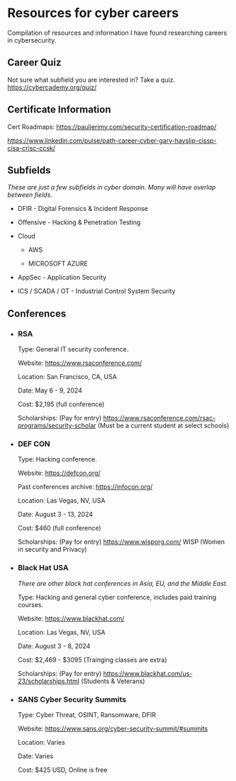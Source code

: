 # Resources for cyber careers

Compilation of resources and information I have found researching careers in cybersecurity.

## Career Quiz
Not sure what subfield you are interested in? Take a quiz.
https://cybercademy.org/quiz/

## Certificate Information

Cert Roadmaps:
https://pauljerimy.com/security-certification-roadmap/

https://www.linkedin.com/pulse/path-career-cyber-gary-hayslip-cissp-cisa-crisc-ccsk/

## Subfields
*These are just a few subfields in cyber domain. Many will have overlap between fields.*

- DFIR - Digital Forensics & Incident Response

- Offensive - Hacking & Penetration Testing

- Cloud
    - AWS

    - MICROSOFT AZURE

- AppSec - Application Security

- ICS / SCADA / OT - Industrial Control System Security


## Conferences
- ### RSA

    Type:                       General IT security conference.

    Website:                    https://www.rsaconference.com/

    Location:                   San Francisco, CA, USA

    Date:                       May 6 - 9, 2024

    Cost:                       $2,195 (full conference)

    Scholarships: (Pay for entry)
        https://www.rsaconference.com/rsac-programs/security-scholar (Must be a current student at select schools)


- ### DEF CON

    Type:                       Hacking conference.

    Website:                    https://defcon.org/

    Past conferences archive:   https://infocon.org/

    Location:                   Las Vegas, NV, USA

    Date:                       August 3 - 13, 2024

    Cost:                       $460 (full conference)

    Scholarships: (Pay for entry)
        https://www.wisporg.com/ WISP (Women in security and Privacy)

- ### Black Hat USA 

    *There are other black hat conferences in Asia, EU, and the Middle East.*
    
    Type:                       Hacking and general cyber conference, includes paid training courses.

    Website:                    https://www.blackhat.com/

    Location:                   Las Vegas, NV, USA

    Date:                       August 3 - 8, 2024

    Cost:                       $2,469 - $3095 (Trainging classes are extra)

    Scholarships: (Pay for entry)
        https://www.blackhat.com/us-23/scholarships.html (Students & Veterans)

- ### SANS Cyber Security Summits

    Type:                       Cyber Threat, OSINT, Ransomware, DFIR

    Website:                    https://www.sans.org/cyber-security-summit/#summits

    Location:                   Varies

    Date:                       Varies

    Cost:                       $425 USD, Online is free
